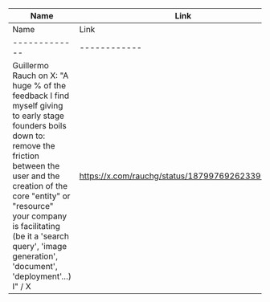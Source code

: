| Name        | Link           | 
| ------------- | ------------ | 
| Name        | Link           | 
| ------------- | ------------ | 
| Guillermo Rauch on X: "A huge % of the feedback I find myself giving to early stage founders boils down to: remove the friction between the user and the creation of the core "entity" or "resource" your company is facilitating (be it a 'search query', 'image generation', 'document', 'deployment'…) I" / X | https://x.com/rauchg/status/1879976926233915468 | 2025-01-18T12:26:59.687Z |